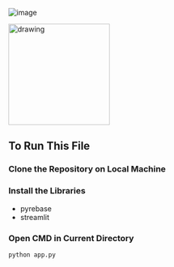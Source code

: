 ![image](https://github.com/Ganeshkharde1/solutionchallenge/assets/97901582/fd9e2658-0e3a-458c-8bf9-5eaa4e2f94ed)

<img src="https://github.com/Ganeshkharde1/solutionchallenge/assets/97901582/fd9e2658-0e3a-458c-8bf9-5eaa4e2f94ed" alt="drawing" width="200"/>

## To Run This File

### Clone the Repository on Local Machine

### Install the Libraries

- pyrebase
- streamlit

### Open CMD in Current Directory

```bash
python app.py
